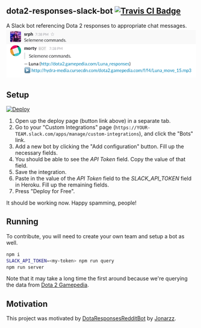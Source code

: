 ## dota2-responses-slack-bot [![Travis CI Badge](https://travis-ci.org/srph/dota2-responses-slack-bot.svg?branch=master)](https://travis-ci.org/srph/dota2-responses-slack-bot)
A Slack bot referencing Dota 2 responses to appropriate chat messages.
![preview](preview.png)

## Setup
[![Deploy](https://www.herokucdn.com/deploy/button.svg)](https://heroku.com/deploy)

1. Open up the deploy page (button link above) in a separate tab.
2. Go to your "Custom Integrations" page (`https://YOUR-TEAM.slack.com/apps/manage/custom-integrations`), and click the "Bots" link.
3. Add a new bot by clicking the "Add configuration" button. Fill up the necessary fields.
4. You should be able to see the *API Token* field. Copy the value of that field.
5. Save the integration.
6. Paste in the value of the *API Token* field to the *SLACK_API_TOKEN* field in Heroku. Fill up the remaining fields.
7. Press "Deploy for Free".

It should be working now. Happy spamming, people!

## Running
To contribute, you will need to create your own team and setup a bot as well.
```bash
npm i
SLACK_API_TOKEN=<my-token> npm run query
npm run server
```
Note that it may take a long time the first around because we're querying the data from [Dota 2 Gamepedia](http://dota2.gamepedia.com/).

## Motivation
This project was motivated by [DotaResponsesRedditBot](https://github.com/Jonarzz/DotaResponsesRedditBot) by [Jonarzz](https://github.com/Jonarzz).
